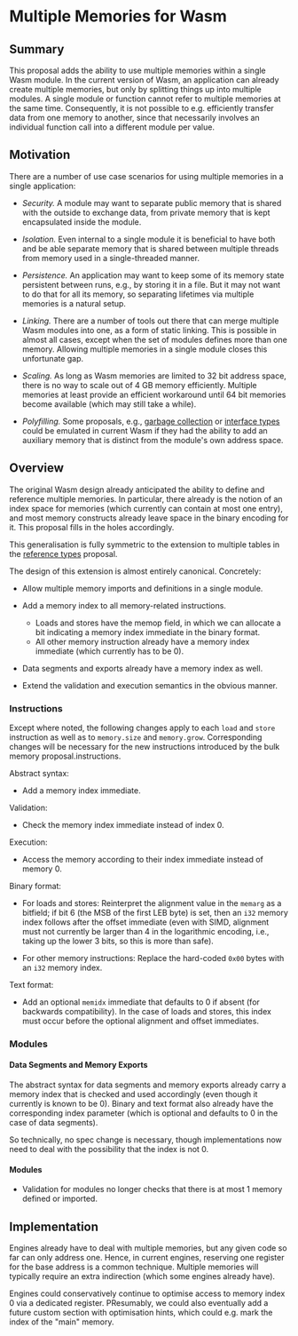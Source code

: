 # Multiple Memories for Wasm

## Summary

This proposal adds the ability to use multiple memories within a single Wasm module.
In the current version of Wasm, an application can already create multiple memories, but only by splitting things up into multiple modules.
A single module or function cannot refer to multiple memories at the same time.
Consequently, it is not possible to e.g. efficiently transfer data from one memory to another, since that necessarily involves an individual function call into a different module per value.

## Motivation

There are a number of use case scenarios for using multiple memories in a single application:

* *Security.* A module may want to separate public memory that is shared with the outside to exchange data, from private memory that is kept encapsulated inside the module.

* *Isolation.* Even internal to a single module it is beneficial to have both and be able separate memory that is shared between multiple threads from memory used in a single-threaded manner.

* *Persistence.* An application may want to keep some of its memory state persistent between runs, e.g., by storing it in a file. But it may not want to do that for all its memory, so separating lifetimes via multiple memories is a natural setup.

* *Linking.* There are a number of tools out there that can merge multiple Wasm modules into one, as a form of static linking. This is possible in almost all cases, except when the set of modules defines more than one memory. Allowing multiple memories in a single module closes this unfortunate gap.

* *Scaling.* As long as Wasm memories are limited to 32 bit address space, there is no way to scale out of 4 GB memory efficiently. Multiple memories at least provide an efficient workaround until 64 bit memories become available (which may still take a while).

* *Polyfilling.* Some proposals, e.g., [garbage collection](https://github.com/WebAssembly/gc) or [interface types](https://github.com/WebAssembly/interface-types) could be emulated in current Wasm if they had the ability to add an auxiliary memory that is distinct from the module's own address space.


## Overview

The original Wasm design already anticipated the ability to define and reference multiple memories. In particular, there already is the notion of an index space for memories (which currently can contain at most one entry), and most memory constructs already leave space in the binary encoding for it.
This proposal fills in the holes accordingly.

This generalisation is fully symmetric to the extension to multiple tables in the [reference types](https://github.com/WebAssembly/reference-types) proposal.

The design of this extension is almost entirely canonical. Concretely:

* Allow multiple memory imports and definitions in a single module.

* Add a memory index to all memory-related instructions.
  - Loads and stores have the memop field, in which we can allocate a bit indicating a memory index immediate in the binary format.
  - All other memory instruction already have a memory index immediate (which currently has to be 0).

* Data segments and exports already have a memory index as well.

* Extend the validation and execution semantics in the obvious manner.


### Instructions

Except where noted, the following changes apply to each `load` and `store` instruction as well as to `memory.size` and `memory.grow`. Corresponding changes will be necessary for the new instructions introduced by the bulk memory proposal.instructions.

Abstract syntax:

* Add a memory index immediate.

Validation:

* Check the memory index immediate instead of index 0.

Execution:

* Access the memory according to their index immediate instead of memory 0.

Binary format:

* For loads and stores: Reinterpret the alignment value in the `memarg` as a bitfield; if bit 6 (the MSB of the first LEB byte) is set, then an `i32` memory index follows after the offset immediate (even with SIMD, alignment must not currently be larger than 4 in the logarithmic encoding, i.e., taking up the lower 3 bits, so this is more than safe).

* For other memory instructions: Replace the hard-coded `0x00` bytes with an `i32` memory index.

Text format:

* Add an optional `memidx` immediate that defaults to 0 if absent (for backwards compatibility). In the case of loads and stores, this index must occur before the optional alignment and offset immediates.


### Modules

#### Data Segments and Memory Exports

The abstract syntax for data segments and memory exports already carry a memory index that is checked and used accordingly (even though it currently is known to be 0). Binary and text format also already have the corresponding index parameter (which is optional and defaults to 0 in the case of data segments).

So technically, no spec change is necessary, though implementations now need to deal with the possibility that the index is not 0.


#### Modules

* Validation for modules no longer checks that there is at most 1 memory defined or imported.


## Implementation

Engines already have to deal with multiple memories, but any given code so far can only address one.
Hence, in current engines, reserving one register for the base address is a common technique.
Multiple memories will typically require an extra indirection (which some engines already have).

Engines could conservatively continue to optimise access to memory index 0 via a dedicated register.
PResumably, we could also eventually add a future custom section with optimisation hints, which could e.g. mark the index of the "main" memory.
